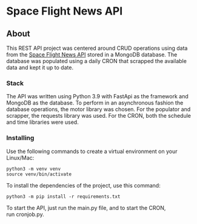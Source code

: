 # Space Flight News API

## About 

This REST API project was centered around CRUD operations using data from the <a href = "https://api.spaceflightnewsapi.net/v3/documentation">Space Flight News API</a> stored in a MongoDB database. The database was populated using a daily CRON that scrapped the available data and kept it up to date.

### Stack 

The API was written using Python 3.9 with FastApi as the framework and MongoDB as the database. 
To perform in an asynchronous fashion the database operations, the motor library was chosen. 
For the populator and scrapper, the requests library was used. 
For the CRON, both the schedule and time libraries were used.

### Installing

Use the following commands to create a virtual environment on your Linux/Mac:

```
python3 -m venv venv
source venv/bin/activate
```

To install the dependencies of the project, use this command:

```
python3 -m pip install -r requirements.txt
```

To start the API, just run the main.py file, and to start the CRON, run cronjob.py.


